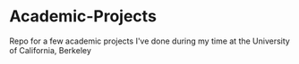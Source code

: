 # Academic-Projects
Repo for a few academic projects I've done during my time at the University of California, Berkeley
